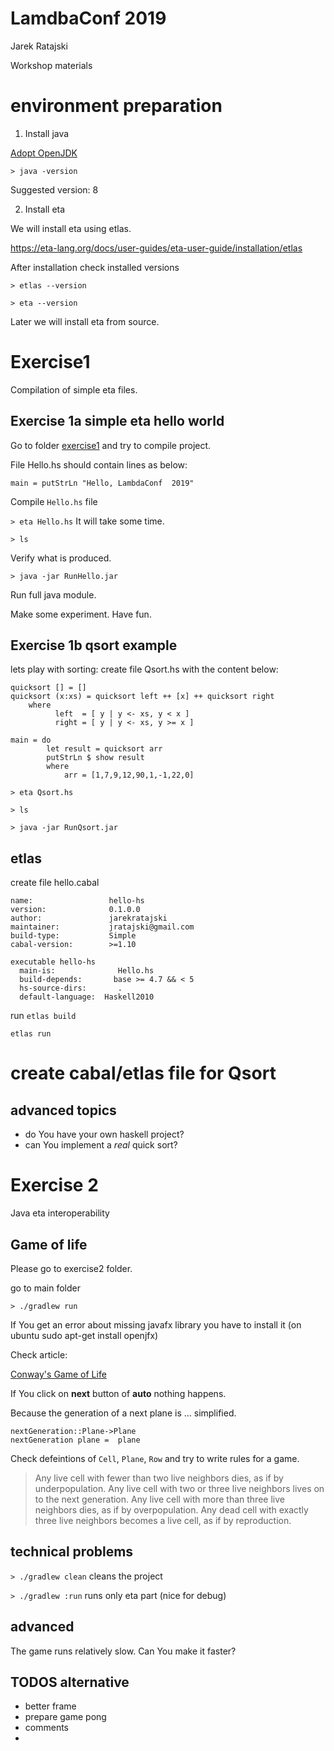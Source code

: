 # LamdbaConf  2019
Jarek Ratajski 

Workshop materials

#  environment preparation

1. Install java

[Adopt OpenJDK ](https://adoptopenjdk.net/)


`> java -version`

Suggested version: 8


2. Install eta


We  will install eta using etlas.

https://eta-lang.org/docs/user-guides/eta-user-guide/installation/etlas



After installation check installed versions

`> etlas --version`

`> eta --version`


Later we will install eta  from source.

# Exercise1 

Compilation of simple eta files.


## Exercise 1a  simple eta hello world


Go to folder [exercise1](../exercise1) and try to compile project.

File  Hello.hs should contain lines as below:

```
main = putStrLn "Hello, LambdaConf  2019"
```

Compile `Hello.hs` file

`> eta Hello.hs` 
It will take some time.


`> ls `

Verify what is produced.

`> java -jar RunHello.jar`

Run full java module.

Make some experiment. Have fun.


## Exercise 1b qsort example

lets play with sorting:
create file Qsort.hs with the content below:
```
quicksort [] = []
quicksort (x:xs) = quicksort left ++ [x] ++ quicksort right
    where
          left  = [ y | y <- xs, y < x ]
          right = [ y | y <- xs, y >= x ]

main = do
        let result = quicksort arr
        putStrLn $ show result
        where
            arr = [1,7,9,12,90,1,-1,22,0]

```

`> eta Qsort.hs`

`> ls `

`> java -jar RunQsort.jar`


## etlas

create file hello.cabal

```
name:                 hello-hs
version:              0.1.0.0
author:               jarekratajski
maintainer:           jratajski@gmail.com
build-type:           Simple
cabal-version:        >=1.10

executable hello-hs
  main-is:              Hello.hs
  build-depends:       base >= 4.7 && < 5
  hs-source-dirs:       .
  default-language:  Haskell2010

```

run
`etlas build`

`etlas run`


# create cabal/etlas file for Qsort



## advanced topics

- do You have your own haskell project?
- can You implement a *real* quick sort? 


# Exercise 2

Java eta interoperability

## Game of life

Please go to exercise2 folder.

go to main folder

`> ./gradlew run`

If You get an error about missing javafx library you have to install it (on ubuntu sudo apt-get install openjfx)


Check article:

[Conway's Game of Life](https://en.wikipedia.org/wiki/Conway%27s_Game_of_Life)

If You click on **next** button of **auto**  nothing happens.

Because the generation of a next plane is ... simplified.

```
nextGeneration::Plane->Plane
nextGeneration plane =  plane
```

Check defeintions of `Cell`, `Plane`, `Row` and try to write rules for a game.

>Any live cell with fewer than two live neighbors dies, as if by underpopulation.
 Any live cell with two or three live neighbors lives on to the next generation.
 Any live cell with more than three live neighbors dies, as if by overpopulation.
 Any dead cell with exactly three live neighbors becomes a live cell, as if by reproduction.


## technical problems
`> ./gradlew clean`  cleans the project

`> ./gradlew :run`  runs only eta part (nice for debug)

## advanced

The game runs relatively slow. 
Can You make it faster?



## TODOS alternative
- better frame
- prepare game pong
- comments
-
